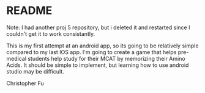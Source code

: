 # README #

Note: I had another proj 5 repository, but i deleted it and restarted since I couldn't get it to work consistantly. 

This is my first attempt at an android app, so its going to be relatively simple compared to my last IOS app. I'm going to create a game that helps pre-medical students help study for their MCAT by memorizing their Amino Acids. It should be simple to implement, but learning how to use android studio may be difficult.

Christopher Fu
